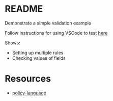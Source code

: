 # README
Demonstrate a simple validation example

Follow instructions for using VSCode to test [here](../00_setup/README.md) 

Shows:
* Setting up multiple rules
* Checking values of fields

# Resources  
* [policy-language](https://www.openpolicyagent.org/docs/latest/policy-language/)
